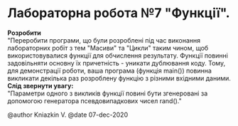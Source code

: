 # Лабораторна робота №7 "Функції".

**Розробити**  
"Переробити програми, що були розроблені під час виконання лабораторних робіт з тем "Масиви" та "Цикли" таким чином, щоб використовувалися функції для обчислення результату. Функції повинні задовільняти основну їх причетність - уникати дублювання коду. Тому, для демонстрації роботи, ваша програма (функція main()) повинна викликати декілька раз розроблену функцію з різними вхідними даними.
 **Слід звернути увагу:**  
 "Параметри одного з викликів функції повині бути згенеровані за допомогою генератора псевдовипадкових чисел rand()."


@author Kniazkin V.
@date 07-dec-2020
